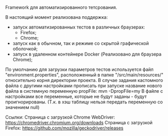 Framework для автоматизированного тетсрования.

В настоящий момент реализована поддержка:
- запуск автоматизированных тестов в различных браузерах:
    * Firefox;
    * Chrome;
- запуск как в обычном, так и режиме со скрытой графической оболочкой;
- запуск в удаленном контейнере Docker (Реализовано для браузера Chrome);

По умолчанию для загрузки параметров тестов используется файл "environment.properties", расположенный в папке "/src/main/resources/" относительно корня директории проекта.
В случае задания кастомного файла с другими настройками прописать при запуске название нового файла в системную переменную propFile: mvn -DpropFile=my
В файле с настройками все переменные, которые не будут заданы - будут проигнорированы. (Т.к. в хэш таблицу нельзя передать переменную со значением null)

Ссылки:
Страница с загрузкой Chrome WebDriver:
https://chromedriver.chromium.org/downloads
Страница с загрузкой Firefox:
https://github.com/mozilla/geckodriver/releases
